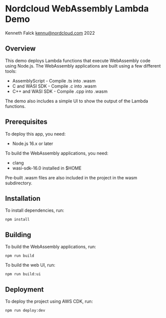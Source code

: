 # Nordcloud WebAssembly Lambda Demo
Kenneth Falck <kennu@nordcloud.com> 2022

## Overview

This demo deploys Lambda functions that execute WebAssembly code using Node.js. The WebAssembly applications are built using a few different tools:

* AssemblyScript - Compile .ts into .wasm
* C and WASI SDK - Compile .c into .wasm
* C++ and WASI SDK - Compile .cpp into .wasm

The demo also includes a simple UI to show the output of the Lambda functions.

## Prerequisites

To deploy this app, you need:

* Node.js 16.x or later

To build the WebAssembly applications, you need:

* clang
* wasi-sdk-16.0 installed in $HOME

Pre-built .wasm files are also included in the project in the wasm subdirectory.

## Installation

To install dependencies, run:

    npm install

## Building

To build the WebAssembly applications, run:

    npm run build

To build the web UI, run:

    npm run build:ui

## Deployment

To deploy the project using AWS CDK, run:

    npm run deploy:dev
